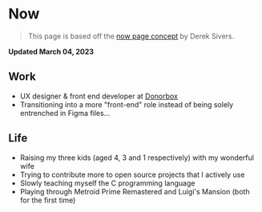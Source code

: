 # Now

> This page is based off the [now page concept](https://nownownow.com/about) by Derek Sivers.

**Updated March 04, 2023**

## Work

- UX designer & front end developer at [Donorbox](https://donorbox.org)
- Transitioning into a more "front-end" role instead of being solely entrenched in Figma files...

## Life

- Raising my three kids (aged 4, 3 and 1 respectively) with my wonderful wife
- Trying to contribute more to open source projects that I actively use
- Slowly teaching myself the C programming language
- Playing through Metroid Prime Remastered and Luigi's Mansion (both for the first time)